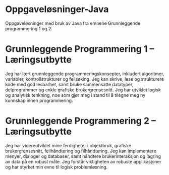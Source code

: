 # Oppgaveløsninger-Java 
Oppgaveløsninger med bruk av Java fra emnene Grunnleggende programmering 1 og 2. 

# Grunnleggende Programmering 1 – Læringsutbytte
Jeg har lært grunnleggende programmeringskonsepter, inkludert algoritmer, variabler, kontrollstrukturer og feilsøking. Jeg kan skrive, lese og strukturere kode med god lesbarhet, samt bruke sammensatte datatyper, delprogrammer og enkle grafiske brukergrensesnitt. Jeg har utviklet logisk og analytisk tenkning, noe som gjør meg i stand til å tilegne meg ny kunnskap innen programmering.

# Grunnleggende Programmering 2 – Læringsutbytte
Jeg har videreutviklet mine ferdigheter i objektbruk, grafiske brukergrensesnitt, feilhåndtering og filhåndtering. Jeg kan implementere menyer, dialoger og databaser, samt håndtere brukerinteraksjon og lagring av data på en robust måte. Jeg forstår viktigheten av robuste applikasjoner og har styrket min evne til logisk problemløsning.

